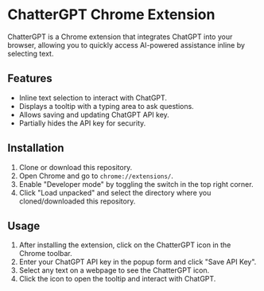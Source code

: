 # ChatterGPT Chrome Extension

ChatterGPT is a Chrome extension that integrates ChatGPT into your browser, allowing you to quickly access AI-powered assistance inline by selecting text.

## Features

- Inline text selection to interact with ChatGPT.
- Displays a tooltip with a typing area to ask questions.
- Allows saving and updating ChatGPT API key.
- Partially hides the API key for security.

## Installation

1. Clone or download this repository.
2. Open Chrome and go to `chrome://extensions/`.
3. Enable "Developer mode" by toggling the switch in the top right corner.
4. Click "Load unpacked" and select the directory where you cloned/downloaded this repository.

## Usage

1. After installing the extension, click on the ChatterGPT icon in the Chrome toolbar.
2. Enter your ChatGPT API key in the popup form and click "Save API Key".
3. Select any text on a webpage to see the ChatterGPT icon.
4. Click the icon to open the tooltip and interact with ChatGPT.
